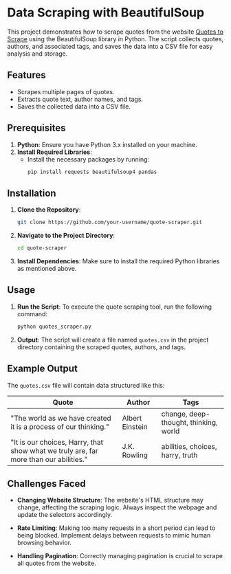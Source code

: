 
# Data Scraping with BeautifulSoup

This project demonstrates how to scrape quotes from the website [Quotes to Scrape](http://quotes.toscrape.com/) using the BeautifulSoup library in Python. The script collects quotes, authors, and associated tags, and saves the data into a CSV file for easy analysis and storage.

## Features
- Scrapes multiple pages of quotes.
- Extracts quote text, author names, and tags.
- Saves the collected data into a CSV file.

## Prerequisites

1. **Python**: Ensure you have Python 3.x installed on your machine.
2. **Install Required Libraries**: 
   - Install the necessary packages by running:
     ```bash
     pip install requests beautifulsoup4 pandas
     ```

## Installation

1. **Clone the Repository**:
   ```bash
   git clone https://github.com/your-username/quote-scraper.git
   ```

2. **Navigate to the Project Directory**:
   ```bash
   cd quote-scraper
   ```

3. **Install Dependencies**: 
   Make sure to install the required Python libraries as mentioned above.

## Usage

1. **Run the Script**:
   To execute the quote scraping tool, run the following command:
   ```bash
   python quotes_scraper.py
   ```

2. **Output**:
   The script will create a file named `quotes.csv` in the project directory containing the scraped quotes, authors, and tags.

## Example Output
The `quotes.csv` file will contain data structured like this:

| Quote                                             | Author              | Tags                     |
|---------------------------------------------------|---------------------|--------------------------|
| "The world as we have created it is a process of our thinking." | Albert Einstein      | change, deep-thought, thinking, world |
| "It is our choices, Harry, that show what we truly are, far more than our abilities." | J.K. Rowling         | abilities, choices, harry, truth |

## Challenges Faced

- **Changing Website Structure**: The website's HTML structure may change, affecting the scraping logic. Always inspect the webpage and update the selectors accordingly.
  
- **Rate Limiting**: Making too many requests in a short period can lead to being blocked. Implement delays between requests to mimic human browsing behavior.
  
- **Handling Pagination**: Correctly managing pagination is crucial to scrape all quotes from the website.
